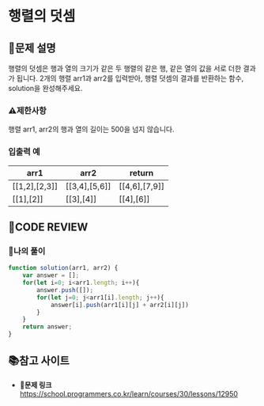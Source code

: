 # 행렬의 덧셈

## **📝문제 설명**

행렬의 덧셈은 행과 열의 크기가 같은 두 행렬의 같은 행, 같은 열의 값을 서로 더한 결과가 됩니다. 2개의 행렬 arr1과 arr2를 입력받아, 행렬 덧셈의 결과를 반환하는 함수, solution을 완성해주세요.

### **⚠제한사항**

행렬 arr1, arr2의 행과 열의 길이는 500을 넘지 않습니다.

### **입출력 예**

| arr1          | arr2          | return        |
| ------------- | ------------- | ------------- |
| [[1,2],[2,3]] | [[3,4],[5,6]] | [[4,6],[7,9]] |
| [[1],[2]]     | [[3],[4]]     | [[4],[6]]     |

## **🧐CODE REVIEW**

### **🧾나의 풀이**

```js
function solution(arr1, arr2) {
    var answer = [];
    for(let i=0; i<arr1.length; i++){
        answer.push([]);
        for(let j=0; j<arr1[i].length; j++){
            answer[i].push(arr1[i][j] + arr2[i][j])
        }
    }
    return answer;
}
```

## 📚참고 사이트

- **🔗문제 링크**<br/>
https://school.programmers.co.kr/learn/courses/30/lessons/12950
